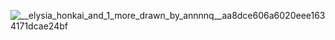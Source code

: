 ![__elysia_honkai_and_1_more_drawn_by_annnnq__aa8dce606a6020eee1634171dcae24bf](https://github.com/TruE-0/TruE-0/assets/64764533/83f8c17f-fc6f-4e40-95e2-4585f32457be)
